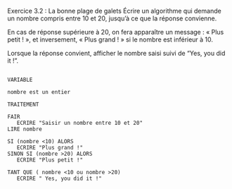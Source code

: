 Exercice 3.2 : La bonne plage de galets
Écrire un algorithme qui demande un nombre compris entre 10 et 20, jusqu’à ce que la réponse convienne.

En cas de réponse supérieure à 20, on fera apparaître un message : « Plus petit ! », et inversement, « Plus grand ! » si le nombre est inférieur à 10.

Lorsque la réponse convient, afficher le nombre saisi suivi de “Yes, you did it !”.


 ```
 
 VARIABLE
 
 nombre est un entier
 
 TRAITEMENT
 
 FAIR 
 	ECRIRE "Saisir un nombre entre 10 et 20"
 LIRE nombre
 
 SI (nombre <10) ALORS
 	ECRIRE "Plus grand !"
 SINON SI (nombre >20) ALORS
 	ECRIRE "Plus petit !"
 
TANT QUE ( nombre <10 ou nombre >20)
	ECRIRE " Yes, you did it !"
 